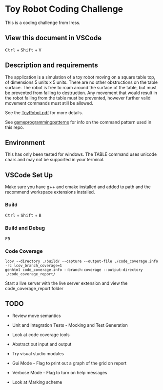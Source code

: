 # Toy Robot Coding Challenge

This is a coding challenge from Iress.

## View this document in VSCode

<kbd>Ctrl</kbd> + <kbd>Shift</kbd> + <kbd>V</kbd>

## Description and requirements

The application is a simulation of a toy robot moving on a square table top, of dimensions 5 units x 5 units. There are no other obstructions on the table surface. The robot is free to roam around the surface of the table, but must be prevented from falling to destruction. Any movement that would result in the robot falling from the table must be prevented, however further valid movement commands must still be allowed.

See the [ToyRobot.pdf](ToyRobot.pdf) for more details.

See [gameprogrammingpatterns](https://gameprogrammingpatterns.com/command.html) for info on the command pattern used in this repo.

## Environment

This has only been tested for windows.
The TABLE command uses unicode chars and may not be supported in your terminal.

## VSCode Set Up

Make sure you have g++ and cmake installed and added to path and the recommend workspace extensions installed.

### Build

<kbd>Ctrl</kbd> + <kbd>Shift</kbd> + <kbd>B</kbd>

### Build and Debug

<kbd>F5</kbd>

### Code Coverage
```
lcov --directory ./build/ --capture --output-file ./code_coverage.info -rc lcov_branch_coverage=1
genhtml code_coverage.info --branch-coverage --output-directory ./code_coverage_report/
```
Start a live server with the live server extension and view the code_coverage_report folder

## TODO

* Review move semantics

* Unit and Integration Tests - Mocking and Test Generation

* Look at code coverage tools

* Abstract out input and output

* Try visual studio modules

* Gui Mode - Flag to print out a graph of the grid on report

* Verbose Mode - Flag to turn on help messages

* Look at Marking scheme
